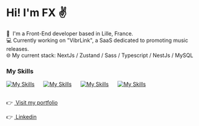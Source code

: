 Hi! I'm FX ✌️
========================================================================================================================================

🚀  I'm a Front-End developer based in Lille, France.
<br/>
💻  Currently working on "VibrLink", a SaaS dedicated to promoting music releases.
<br/>
🌐  My current stack: NextJs / Zustand / Sass / Typescript / NestJs / MySQL

### My Skills

[![My Skills](https://skillicons.dev/icons?i=react,next,vue,ts,sass)](https://skillicons.dev) &nbsp;&nbsp;&nbsp;&nbsp;&nbsp;[![My Skills](https://skillicons.dev/icons?i=nodejs,nestjs,express,,mysql)](https://skillicons.dev) &nbsp;&nbsp;&nbsp;&nbsp;&nbsp;[![My Skills](https://skillicons.dev/icons?i=figma,ps,pr)](https://skillicons.dev) &nbsp;&nbsp;&nbsp;&nbsp;&nbsp;[![My Skills](https://skillicons.dev/icons?i=vercel)](https://skillicons.dev)
<br/>
<br/>

👉&nbsp;<a href="https://www.fxsavary.com/">&nbsp;Visit my portfolio</a>

👉&nbsp;<a href="https://www.linkedin.com/in/françois-xavier-savary-ab9665210/">&nbsp;Linkedin</a>

